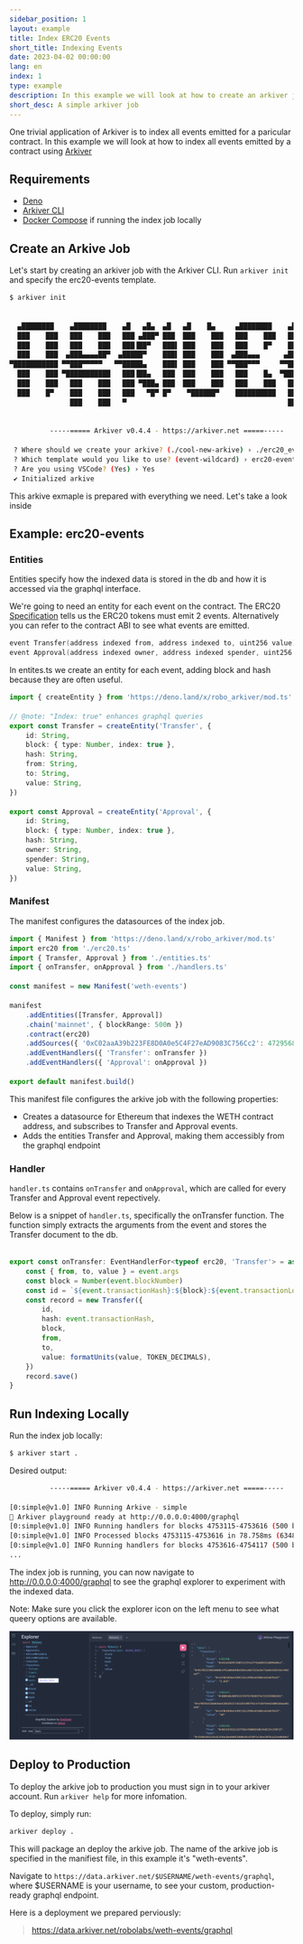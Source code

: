 ```yaml
---
sidebar_position: 1
layout: example
title: Index ERC20 Events
short_title: Indexing Events
date: 2023-04-02 00:00:00
lang: en
index: 1
type: example
description: In this example we will look at how to create an arkiver job that indexes all events emitted from an ERC20 Contract
short_desc: A simple arkiver job
---
```


One trivial application of Arkiver is to index all events emitted for a paricular contract. In this example we will look at how to index all events emitted by a contract using [Arkiver](https://github.com/RoboVault/robo-arkiver)

## Requirements

- [Deno](https://deno.com/manual@v1.33.1/getting_started/installation)
- [Arkiver CLI](http://localhost:3000/docs/getting-started/prerequisites#install-arkiver-cli)
- [Docker Compose](https://docs.docker.com/get-docker/) if running the index job locally

## Create an Arkive Job

Let's start by creating an arkiver job with the Arkiver CLI. Run `arkiver init` and specify the erc20-events template.

```bash
$ arkiver init


  ▄████████    ▄████████    ▄█   ▄█▄  ▄█   ▄█    █▄     ▄████████    ▄████████ 
  ███    ███   ███    ███   ███ ▄███▀ ███  ███    ███   ███    ███   ███    ███ 
  ███    ███   ███    ███   ███▐██▀   ███▌ ███    ███   ███    █▀    ███    ███ 
  ███    ███  ▄███▄▄▄▄██▀  ▄█████▀    ███▌ ███    ███  ▄███▄▄▄      ▄███▄▄▄▄██▀ 
▀███████████ ▀▀███▀▀▀▀▀   ▀▀█████▄    ███▌ ███    ███ ▀▀███▀▀▀     ▀▀███▀▀▀▀▀   
  ███    ███ ▀███████████   ███▐██▄   ███  ███    ███   ███    █▄  ▀███████████ 
  ███    ███   ███    ███   ███ ▀███▄ ███  ███    ███   ███    ███   ███    ███ 
  ███    █▀    ███    ███   ███   ▀█▀ █▀    ▀██████▀    ██████████   ███    ███ 
               ███    ███   ▀                                        ███    ███ 


          -----===== Arkiver v0.4.4 - https://arkiver.net =====-----

 ? Where should we create your arkive? (./cool-new-arkive) › ./erc20_events
 ? Which template would you like to use? (event-wildcard) › erc20-events
 ? Are you using VSCode? (Yes) › Yes
 ✔ Initialized arkive
```

This arkive exmaple is prepared with everything we need. Let's take a look inside

## Example: erc20-events
### Entities

Entities specify how the indexed data is stored in the db and how it is accessed via the graphql interface. 

We're going to need an entity for each event on the contract. The ERC20 [Specification](https://eips.ethereum.org/EIPS/eip-20) tells us the ERC20 tokens must emit 2 events. Alternatively you can refer to the contract ABI to see what events are emitted. 

```c++
event Transfer(address indexed from, address indexed to, uint256 value)
event Approval(address indexed owner, address indexed spender, uint256 value)
```

In entites.ts we create an entity for each event, adding block and hash because they are often useful.

```ts title="entities.ts"
import { createEntity } from 'https://deno.land/x/robo_arkiver/mod.ts'

// @note: "Index: true" enhances graphql queries 
export const Transfer = createEntity('Transfer', {
	id: String,
	block: { type: Number, index: true },
	hash: String,
	from: String,
	to: String,
	value: String,
})

export const Approval = createEntity('Approval', {
	id: String,
	block: { type: Number, index: true },
	hash: String,
	owner: String,
	spender: String,
	value: String,
})
```

### Manifest

The manifest configures the datasources of the index job.

```ts title="manifest.ts"
import { Manifest } from 'https://deno.land/x/robo_arkiver/mod.ts'
import erc20 from './erc20.ts'
import { Transfer, Approval } from './entities.ts'
import { onTransfer, onApproval } from './handlers.ts'

const manifest = new Manifest('weth-events')

manifest
	.addEntities([Transfer, Approval]) 
	.chain('mainnet', { blockRange: 500n })
	.contract(erc20)
	.addSources({ '0xC02aaA39b223FE8D0A0e5C4F27eAD9083C756Cc2': 4729568n })
	.addEventHandlers({ 'Transfer': onTransfer })
	.addEventHandlers({ 'Approval': onApproval })

export default manifest.build()
```

This manifest file configures the arkive job with the following properties:
- Creates a datasource for Ethereum that indexes the WETH contract address, and subscribes to Transfer and Approval events.  
- Adds the entities Transfer and Approval, making them accessibly from the graphql endpoint

### Handler

`handler.ts` contains `onTransfer` and `onApproval`, which are called for every Transfer and Approval event repectively. 

Below is a snippet of `handler.ts`, specifically the onTransfer function. The function simply extracts the arguments from the event and stores the Transfer document to the db. 
```ts title="handler.ts"

export const onTransfer: EventHandlerFor<typeof erc20, 'Transfer'> = async ({ event }) => {
	const { from, to, value } = event.args
	const block = Number(event.blockNumber)
	const id = `${event.transactionHash}:${block}:${event.transactionLogIndex}}`
	const record = new Transfer({
		id,
		hash: event.transactionHash,
		block,
		from, 
		to, 
		value: formatUnits(value, TOKEN_DECIMALS),
	})
	record.save()
}
```

## Run Indexing Locally

Run the index job locally:

```bash
$ arkiver start .
```

Desired output: 
```bash
          -----===== Arkiver v0.4.4 - https://arkiver.net =====-----

[0:simple@v1.0] INFO Running Arkive - simple
🚀 Arkiver playground ready at http://0.0.0.0:4000/graphql
[0:simple@v1.0] INFO Running handlers for blocks 4753115-4753616 (500 blocks - 9 items)
[0:simple@v1.0] INFO Processed blocks 4753115-4753616 in 78.758ms (6348.541 blocks/s - 114.274 items/s)
[0:simple@v1.0] INFO Running handlers for blocks 4753616-4754117 (500 blocks - 18 items)
...
```

The index job is running, you can now navigate to http://0.0.0.0:4000/graphql to see the graphql explorer to experiment with the indexed data. 

Note: Make sure you click the explorer icon on the left menu to see what queery options are available.

![GraphQL Explorer](./img/graphql-explorer.png)

## Deploy to Production

To deploy the arkive job to production you must sign in to your arkiver account. Run `arkiver help` for more infomation. 

To deploy, simply run:

```bash
arkiver deploy .
```

This will package an deploy the arkive job. The name of the arkive job is specified in the manifiest file, in this example it's "weth-events". 

Navigate to `https://data.arkiver.net/$USERNAME/weth-events/graphql`, where $USERNAME is your username, to see your custom, production-ready graphql endpoint. 

Here is a deployment we prepared perviously:
> https://data.arkiver.net/robolabs/weth-events/graphql